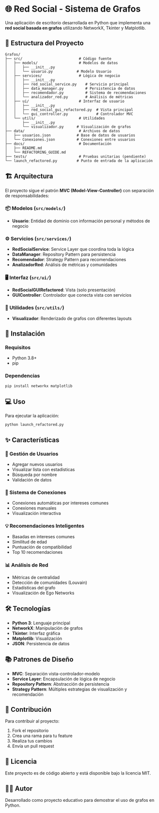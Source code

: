 # 🌐 Red Social - Sistema de Grafos

Una aplicación de escritorio desarrollada en Python que implementa una **red social basada en grafos** utilizando NetworkX, Tkinter y Matplotlib.

## 📁 Estructura del Proyecto

```
Grafos/
├── src/                          # Código fuente
│   ├── models/                   # Modelos de datos
│   │   ├── __init__.py
│   │   └── usuario.py           # Modelo Usuario
│   ├── services/                 # Lógica de negocio
│   │   ├── __init__.py
│   │   ├── red_social_service.py    # Servicio principal
│   │   ├── data_manager.py          # Persistencia de datos
│   │   ├── recomendador.py          # Sistema de recomendaciones
│   │   └── analizador_red.py        # Análisis de métricas
│   ├── ui/                       # Interfaz de usuario
│   │   ├── __init__.py
│   │   ├── red_social_gui_refactored.py  # Vista principal
│   │   └── gui_controller.py             # Controlador MVC
│   └── utils/                    # Utilidades
│       ├── __init__.py
│       └── visualizador.py      # Visualización de grafos
├── data/                         # Archivos de datos
│   ├── usuarios.json            # Base de datos de usuarios
│   └── Conexiones.json          # Conexiones entre usuarios
├── docs/                         # Documentación
│   ├── README.md
│   └── REFACTORING_GUIDE.md
├── tests/                        # Pruebas unitarias (pendiente)
└── launch_refactored.py         # Punto de entrada de la aplicación
```

## 🏗️ Arquitectura

El proyecto sigue el patrón **MVC (Model-View-Controller)** con separación de responsabilidades:

### 📦 Modelos (`src/models/`)
- **Usuario**: Entidad de dominio con información personal y métodos de negocio

### ⚙️ Servicios (`src/services/`)
- **RedSocialService**: Service Layer que coordina toda la lógica
- **DataManager**: Repository Pattern para persistencia
- **Recomendador**: Strategy Pattern para recomendaciones
- **AnalizadorRed**: Análisis de métricas y comunidades

### 🖥️ Interfaz (`src/ui/`)
- **RedSocialGUIRefactored**: Vista (solo presentación)
- **GUIController**: Controlador que conecta vista con servicios

### 🔧 Utilidades (`src/utils/`)
- **Visualizador**: Renderizado de grafos con diferentes layouts

## 🚀 Instalación

### Requisitos
- Python 3.8+
- pip

### Dependencias
```bash
pip install networkx matplotlib
```

## 💻 Uso

Para ejecutar la aplicación:

```bash
python launch_refactored.py
```

## ✨ Características

### 🎯 Gestión de Usuarios
- Agregar nuevos usuarios
- Visualizar lista con estadísticas
- Búsqueda por nombre
- Validación de datos

### 🔗 Sistema de Conexiones
- Conexiones automáticas por intereses comunes
- Conexiones manuales
- Visualización interactiva

### 💡 Recomendaciones Inteligentes
- Basadas en intereses comunes
- Similitud de edad
- Puntuación de compatibilidad
- Top 10 recomendaciones

### 📊 Análisis de Red
- Métricas de centralidad
- Detección de comunidades (Louvain)
- Estadísticas del grafo
- Visualización de Ego Networks

## 🛠️ Tecnologías

- **Python 3**: Lenguaje principal
- **NetworkX**: Manipulación de grafos
- **Tkinter**: Interfaz gráfica
- **Matplotlib**: Visualización
- **JSON**: Persistencia de datos

## 📚 Patrones de Diseño

- **MVC**: Separación vista-controlador-modelo
- **Service Layer**: Encapsulación de lógica de negocio
- **Repository Pattern**: Abstracción de persistencia
- **Strategy Pattern**: Múltiples estrategias de visualización y recomendación

## 🤝 Contribución

Para contribuir al proyecto:

1. Fork el repositorio
2. Crea una rama para tu feature
3. Realiza tus cambios
4. Envía un pull request

## 📄 Licencia

Este proyecto es de código abierto y está disponible bajo la licencia MIT.

## 👨‍💻 Autor

Desarrollado como proyecto educativo para demostrar el uso de grafos en Python.
